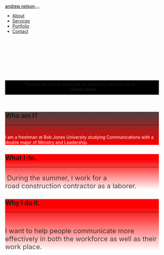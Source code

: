 <html>
    
<head>
    <meta charset="utf-8" />
    <meta name="viewport" content="width=device-width, initial-scale=1.0, shrink-to-fit=no" />
    <title>Home - Brand</title>
</head>

<body id="page-top">
    <nav class="navbar navbar-light navbar-expand-lg fixed-top" id="mainNav">
        <div class="container"><a class="navbar-brand js-scroll-trigger" href="#page-top" style="color: rgb(0,0,0);">andrew nelson</a><button data-toggle="collapse" data-target="#navbarResponsive" class="navbar-toggler navbar-toggler-right" type="button" aria-controls="navbarResponsive" aria-expanded="false" aria-label="Toggle navigation"><i class="fa fa-align-justify"></i></button>
            <div class="collapse navbar-collapse" id="navbarResponsive">
                <ul class="navbar-nav ml-auto">
                    <li class="nav-item"><a class="nav-link js-scroll-trigger" href="#about">About</a></li>
                    <li class="nav-item"><a class="nav-link js-scroll-trigger" href="#services">Services</a></li>
                    <li class="nav-item"><a class="nav-link js-scroll-trigger" href="#portfolio">Portfolio</a></li>
                    <li class="nav-item"><a class="nav-link js-scroll-trigger" href="#contact">Contact</a></li>
                </ul>
            </div>
        </div>
    </nav>
    <header class="masthead text-center text-white d-flex" style="background: url('PR photo.jpg') center / auto no-repeat, linear-gradient(rgb(47,50,61) 2%, rgb(31,48,65) 99%, white 100%, rgb(39,48,83) 100%), #35355a;">
        <p class="text-faded mb-5" style="background: #000000;min-height: 0px;padding: 9px;padding-top: 4px;margin-top: 152px;margin-bottom: 4px;">&quot;People don&#39;t buy what you do, they buy why you do it.&quot;  <br /><strong>- Simon Sinek</strong><br /></p>
    </header>
    <section id="about" class="bg-primary" style="background: linear-gradient(rgb(75,64,64) 0%, rgb(255,0,0)), rgb(252,46,2);">
        <div class="container">
            <div class="row">
                <div class="col offset-lg-8 mx-auto text-center">
                    <h2 class="text-white section-heading">Who am I?</h2>
                    <hr class="light my-4" />
                    <p class="text-faded mb-4" style="color: rgb(255,255,255);"><br />I am a freshman at Bob Jones University studying Communications with a <br />double major of Ministry and Leadership.<br /></p>
                </div>
            </div>
        </div>
    </section>
    <section id="about-1" class="bg-primary" style="background: linear-gradient(rgb(255,0,0) 15%, white 100%), rgb(166,177,203);">
        <div class="container">
            <div class="row">
                <div class="col offset-lg-8 mx-auto text-center">
                    <h2 class="text-white section-heading">What I do.</h2>
                    <hr class="light my-4" />
                    <p class="text-faded mb-4" style="color: rgba(0,0,0,0.7);font-size: 22px;"> During the summer, I work for a<br /> road construction contractor as a laborer.<br /></p>
                </div>
            </div>
        </div>
    </section>
    <section id="about-2" class="bg-primary" style="background: linear-gradient(rgb(255,0,0) 15%, white 100%), rgb(166,177,203);">
        <div class="container">
            <div class="row">
                <div class="col offset-lg-8 mx-auto text-center">
                    <h2 class="text-white section-heading">Why I do it.</h2>
                    <hr class="light my-4" />
                    <p class="text-faded mb-4" style="color: rgba(0,0,0,0.7);font-size: 22px;"><br />I want to help people communicate more effectively in both the workforce as well as their work place.</p>
                </div>
            </div>
        </div>
    </section>
</body>

</html>
